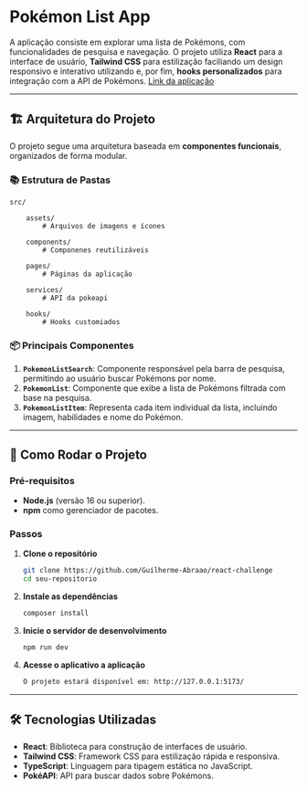 # Pokémon List App

A aplicação consiste em explorar uma lista de Pokémons, com funcionalidades de pesquisa e navegação.
O projeto utiliza **React** para a interface de usuário, **Tailwind CSS** para estilização faciliando um design responsivo e interativo utilizando e, por fim, **hooks personalizados** para integração com a API de Pokémons. [Link da aplicação](https://react-challenge-drab-five.vercel.app/)

---

## 🏗️ Arquitetura do Projeto

O projeto segue uma arquitetura baseada em **componentes funcionais**, organizados de forma modular. 

### 📚 Estrutura de Pastas

    src/

        assets/ 
            # Arquivos de imagens e ícones

        components/ 
            # Componenes reutilizáveis

        pages/
            # Páginas da aplicação

        services/
            # API da pokeapi

        hooks/
            # Hooks customiados

### 📦 Principais Componentes


1. **`PokemonListSearch`**: Componente responsável pela barra de pesquisa, permitindo ao usuário buscar Pokémons por nome.
2. **`PokemonList`**: Componente que exibe a lista de Pokémons filtrada com base na pesquisa.
3. **`PokemonListItem`**: Representa cada item individual da lista, incluindo imagem, habilidades e nome do Pokémon.

---

## 🚀 Como Rodar o Projeto

### Pré-requisitos

- **Node.js** (versão 16 ou superior).
- **npm** como gerenciador de pacotes.

### Passos

1. **Clone o repositório**

   ```bash
   git clone https://github.com/Guilherme-Abraao/react-challenge
   cd seu-repositorio

2. **Instale as dependências**

    ```bash
    composer install

3. **Inicie o servidor de desenvolvimento**

    ```bash
    npm run dev

4. **Acesse o aplicativo a aplicação**

    ```bash
    O projeto estará disponível em: http://127.0.0.1:5173/

---

## 🛠️ Tecnologias Utilizadas

- **React**: Biblioteca para construção de interfaces de usuário.
- **Tailwind CSS**: Framework CSS para estilização rápida e responsiva.
- **TypeScript**: Linguagem para tipagem estática no JavaScript.
- **PokéAPI**: API para buscar dados sobre Pokémons.
